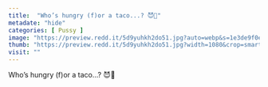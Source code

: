 ```yaml
---
title:  "Who’s hungry (f)or a taco...? 😈💋"
metadate: "hide"
categories: [ Pussy ]
image: "https://preview.redd.it/5d9yuhkh2do51.jpg?auto=webp&s=1e3de9f0ef64ea1d1f8d000b9791ddb66a985f99"
thumb: "https://preview.redd.it/5d9yuhkh2do51.jpg?width=1080&crop=smart&auto=webp&s=b16d6543052fb245b87b789be7b4b0fa1d5d5aed"
visit: ""
---
```

Who’s hungry (f)or a taco...? 😈💋

